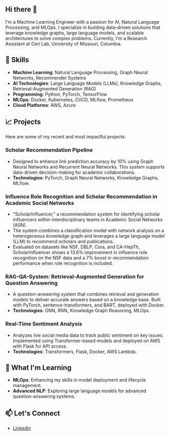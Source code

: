 ## Hi there 👋


I'm a Machine Learning Engineer with a passion for AI, Natural Language Processing, and MLOps. I specialize in building data-driven solutions that leverage knowledge graphs, large language models, and scalable architectures to solve complex problems. Currently, I'm a Research Assistant at Ceri Lab, University of Missouri, Columbia.

## 🚀 Skills
- **Machine Learning**: Natural Language Processing, Graph Neural Networks, Recommender Systems
- **AI Technologies**: Large Language Models (LLMs), Knowledge Graphs, Retrieval-Augmented Generation (RAG)
- **Programming**: Python, PyTorch, TensorFlow
- **MLOps**: Docker, Kubernetes, CI/CD, MLflow, Prometheus
- **Cloud Platforms**: AWS, Azure

## 📈 Projects
Here are some of my recent and most impactful projects:

### Scholar Recommendation Pipeline
- Designed to enhance link prediction accuracy by 10% using Graph Neural Networks and Recurrent Neural Networks. This system supports data-driven decision-making for academic collaborations.
- **Technologies**: PyTorch, Graph Neural Networks, Knowledge Graphs, MLflow.

### Influence Role Recognition and Scholar Recommendation in Academic Social Networks
- "ScholarInfluencer," a recommendation system for identifying scholar influencers within interdisciplinary teams in Academic Social Networks (ASN).
- The system combines a classification model with network analysis on a heterogeneous knowledge graph and leverages a large language model (LLM) to recommend scholars and publications.
- Evaluated on datasets like NSF, DBLP, Cora, and CA-HepTh, ScholarInfluencer shows a 13.6% improvement in influence role recognition on the NSF data and a 7% boost in recommendation performance when role recognition is included.


### RAG-QA-System: Retrieval-Augmented Generation for Question Answering
- A question-answering system that combines retrieval and generation models to deliver accurate answers based on a knowledge base. Built with PyTorch, sentence-transformers, and BART, deployed with Docker.
- **Technologies**: GNN, RNN, Knowledge Graph Reasoning, MLOps.

### Real-Time Sentiment Analysis
- Analyzes live social media data to track public sentiment on key issues. Implemented using Transformer-based models and deployed on AWS with Flask for API access.
- **Technologies**: Transformers, Flask, Docker, AWS Lambda.

## 🌱 What I'm Learning
- **MLOps**: Enhancing my skills in model deployment and lifecycle management.
- **Advanced NLP**: Exploring large language models for advanced question-answering systems.

## 📫 Let's Connect
- [LinkedIn](https://www.linkedin.com/in/lakshmisrinivasedara)
